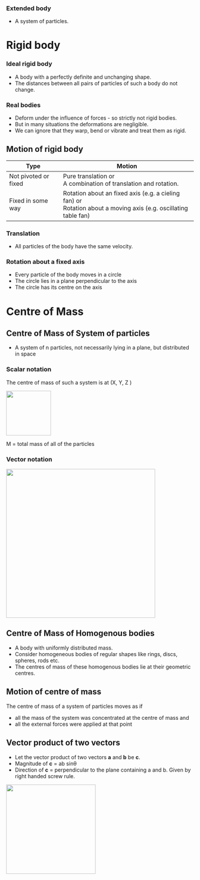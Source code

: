 ### Extended body
* A system of particles.

# Rigid body
### Ideal rigid body
* A body with a perfectly definite and unchanging shape. 
* The distances between all pairs of particles of such a body do not change.
### Real bodies
* Deform under the influence of forces - so strictly not rigid bodies.
* But in many situations the deformations are negligible.
* We can ignore that they warp, bend or vibrate and treat them as rigid.

## Motion of rigid body
|Type| Motion|
|-|-|
|Not pivoted or fixed | Pure translation or <br> A combination of translation and rotation.|
|Fixed in some way | Rotation about an fixed axis (e.g. a cieling fan) or <br> Rotation about a moving axis (e.g. oscillating table fan)|

### Translation
* All particles of the body have the same velocity.
### Rotation about a fixed axis
* Every particle of the body moves in a circle
* The circle lies in a plane perpendicular to the axis 
* The circle has its centre on the axis

# Centre of Mass
## Centre of Mass of System of particles
* A system of n particles, not necessarily lying in a plane, but distributed in space
### Scalar notation
The centre of mass of such a system is at (X, Y, Z )

<img width=120 src="https://user-images.githubusercontent.com/20998959/153767157-6b878bcd-d022-4f07-a8bd-356c44e1dc52.png">

M = total mass of all of the particles

### Vector notation
<img width=400 src="https://user-images.githubusercontent.com/20998959/153767439-b8eb8aaf-4737-4d71-85ed-3d561ef1695a.png">

## Centre of Mass of Homogenous bodies
* A body with uniformly distributed mass.
* Consider homogeneous bodies of regular shapes like rings, discs, spheres, rods etc.
* The centres of mass of these homogenous bodies lie at their geometric centres.

## Motion of centre of mass
The centre of mass of a system of particles moves as if 
* all the mass of the system was concentrated at the centre of mass and 
* all the external forces were applied at that point

## Vector product of two vectors
* Let the vector product of two vectors **a** and **b** be **c**.
* Magnitude of **c** = ab sinθ
* Direction of **c** = perpendicular to the plane containing a and b. Given by right handed screw rule.

<img width=240 src="https://user-images.githubusercontent.com/20998959/153768053-327054a9-218b-4929-a852-7dbf12e2f001.png">
